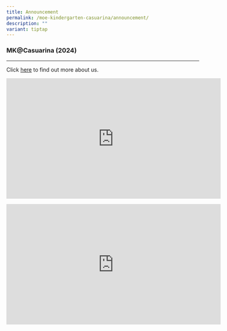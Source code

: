 ```yaml
---
title: Announcement
permalink: /moe-kindergarten-casuarina/announcement/
description: ""
variant: tiptap
---
```

<h3>MK@Casuarina (2024)</h3>
<hr>
<p>Click <a href="https://drive.google.com/file/d/1TO6jV0j6_pC_2ZJdsNrlKMBKdSV6t9fQ/view?usp=sharing" rel="noopener noreferrer nofollow" target="_blank">here</a> to
find out more about us.</p>
<div class="iframe-wrapper">
<iframe height="315" width="560" allowfullscreen="true" frameborder="0" src="https://www.youtube.com/embed/25BaOjAhFV0?si=1toJSKG1RAlKWBSa"></iframe>
</div>
<p></p>
<div class="iframe-wrapper">
<iframe height="315" width="560" allowfullscreen="true" frameborder="0" src="https://www.youtube.com/embed/-kKmEm30Wyo?si=6Sv-5Zs7QRzfQQSz"></iframe>
</div>
<p></p>
<p></p>